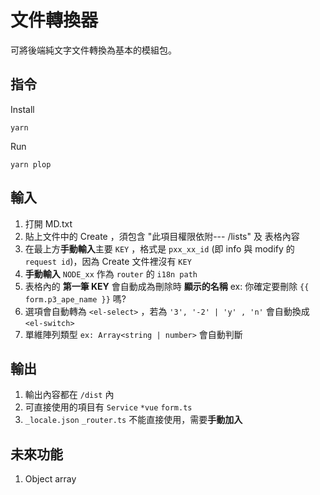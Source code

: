 # 文件轉換器

可將後端純文字文件轉換為基本的模組包。

## 指令

Install

`yarn`

Run

`yarn plop`

## 輸入

1. 打開 MD.txt
2. 貼上文件中的 Create ，須包含 "此項目權限依附--- /lists" 及 表格內容
3. 在最上方**手動輸入**主要 `KEY` ，格式是 `pxx_xx_id` (即 info 與 modify 的 `request id`)，因為 Create 文件裡沒有 `KEY`
4. **手動輸入** `NODE_xx` 作為 `router` 的 `i18n path`
5. 表格內的 **第一筆 KEY** 會自動成為刪除時 **顯示的名稱** ex: 你確定要刪除 `{{ form.p3_ape_name }}` 嗎?
6. 選項會自動轉為 `<el-select>` ，若為 `'3', '-2' | 'y' , 'n'` 會自動換成 `<el-switch>`
7. 單維陣列類型 `ex: Array<string | number>` 會自動判斷

## 輸出

1. 輸出內容都在 `/dist` 內
2. 可直接使用的項目有 `Service`  `*vue` `form.ts`
3. `_locale.json` `_router.ts` 不能直接使用，需要**手動加入**

## 未來功能

1. Object array
